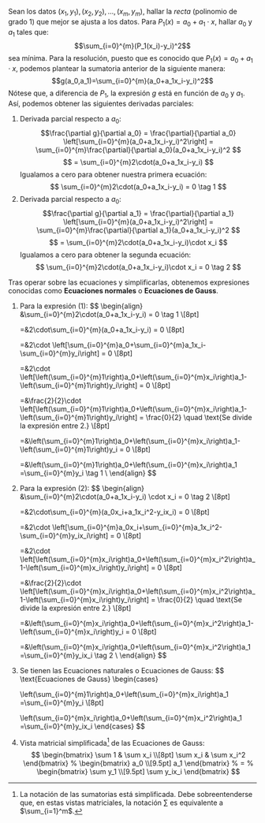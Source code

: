 Sean los datos $(x_1, y_1),(x_2,y_2),...,(x_m,y_m)$, hallar la *recta* (polinomio de grado 1) que mejor se ajusta a los datos. Para $P_1(x) = a_0 + a_1\cdot x$, hallar $a_0$ y $a_1$ tales que:
$$\sum_{i=0}^{m}(P_1(x_i)-y_i)^2$$
sea mínima. Para la resolución, puesto que es conocido que $P_1(x) = a_0 + a_1\cdot x$, podemos plantear la sumatoria anterior de la siguiente manera:
$$g(a_0,a_1)=\sum_{i=0}^{m}(a_0+a_1x_i-y_i)^2$$
Nótese que, a diferencia de $P_1$, la expresión $g$ está en función de $a_0$ y $a_1$. Así, podemos obtener las siguientes derivadas parciales:

1. Derivada parcial respecto a $a_0$:
$$\frac{\partial g}{\partial a_0} = \frac{\partial}{\partial a_0} \left[\sum_{i=0}^{m}(a_0+a_1x_i-y_i)^2\right] = \sum_{i=0}^{m}\frac{\partial}{\partial a_0}(a_0+a_1x_i-y_i)^2 $$
$$
= \sum_{i=0}^{m}2\cdot(a_0+a_1x_i-y_i)
$$
Igualamos a cero para obtener nuestra primera ecuación:
$$
\sum_{i=0}^{m}2\cdot(a_0+a_1x_i-y_i) = 0 \tag 1
$$
2. Derivada parcial respecto a $a_0$:
$$\frac{\partial g}{\partial a_1} = \frac{\partial}{\partial a_1} \left[\sum_{i=0}^{m}(a_0+a_1x_i-y_i)^2\right] = \sum_{i=0}^{m}\frac{\partial}{\partial a_1}(a_0+a_1x_i-y_i)^2 $$
$$
= \sum_{i=0}^{m}2\cdot(a_0+a_1x_i-y_i)\cdot x_i
$$
Igualamos a cero para obtener la segunda ecuación:
$$
\sum_{i=0}^{m}2\cdot(a_0+a_1x_i-y_i)\cdot x_i = 0 \tag 2
$$

Tras operar sobre las ecuaciones y simplificarlas, obtenemos expresiones conocidas como **Ecuaciones normales** o **Ecuaciones de Gauss**.
1. Para la expresión $(1)$:
$$
\begin{align}
	&\sum_{i=0}^{m}2\cdot(a_0+a_1x_i-y_i) = 0 \tag 1 \\[8pt]
	
	=&2\cdot\sum_{i=0}^{m}(a_0+a_1x_i-y_i) = 0 \\[8pt]
	
	=&2\cdot \left[\sum_{i=0}^{m}a_0+\sum_{i=0}^{m}a_1x_i-\sum_{i=0}^{m}y_i\right] = 0 \\[8pt]
	
	=&2\cdot \left[\left(\sum_{i=0}^{m}1\right)a_0+\left(\sum_{i=0}^{m}x_i\right)a_1-\left(\sum_{i=0}^{m}1\right)y_i\right] = 0 \\[8pt]
	
	=&\frac{2}{2}\cdot \left[\left(\sum_{i=0}^{m}1\right)a_0+\left(\sum_{i=0}^{m}x_i\right)a_1-\left(\sum_{i=0}^{m}1\right)y_i\right] = \frac{0}{2} \quad \text{Se divide la expresión entre 2.} \\[8pt]
	
	=&\left(\sum_{i=0}^{m}1\right)a_0+\left(\sum_{i=0}^{m}x_i\right)a_1-\left(\sum_{i=0}^{m}1\right)y_i = 0 \\[8pt]
	
	=&\left(\sum_{i=0}^{m}1\right)a_0+\left(\sum_{i=0}^{m}x_i\right)a_1 =\sum_{i=0}^{m}y_i \tag 1 \\
\end{align}
$$
2. Para la expresión $(2)$:
$$
\begin{align}
	&\sum_{i=0}^{m}2\cdot(a_0+a_1x_i-y_i) \cdot x_i = 0 \tag 2 \\[8pt]
	
	=&2\cdot\sum_{i=0}^{m}(a_0x_i+a_1x_i^2-y_ix_i) = 0 \\[8pt]
	
	=&2\cdot \left[\sum_{i=0}^{m}a_0x_i+\sum_{i=0}^{m}a_1x_i^2-\sum_{i=0}^{m}y_ix_i\right] = 0 \\[8pt]	
	
	=&2\cdot \left[\left(\sum_{i=0}^{m}x_i\right)a_0+\left(\sum_{i=0}^{m}x_i^2\right)a_1-\left(\sum_{i=0}^{m}x_i\right)y_i\right] = 0 \\[8pt]
	
	=&\frac{2}{2}\cdot \left[\left(\sum_{i=0}^{m}x_i\right)a_0+\left(\sum_{i=0}^{m}x_i^2\right)a_1-\left(\sum_{i=0}^{m}x_i\right)y_i\right] = \frac{0}{2} \quad \text{Se divide la expresión entre 2.} \\[8pt]
	
	=&\left(\sum_{i=0}^{m}x_i\right)a_0+\left(\sum_{i=0}^{m}x_i^2\right)a_1-\left(\sum_{i=0}^{m}x_i\right)y_i = 0 \\[8pt]
	
	=&\left(\sum_{i=0}^{m}x_i\right)a_0+\left(\sum_{i=0}^{m}x_i^2\right)a_1 =\sum_{i=0}^{m}y_ix_i \tag 2 \\
\end{align}
$$
3. Se tienen las Ecuaciones naturales o Ecuaciones de Gauss:
$$
\text{Ecuaciones de Gauss}
\begin{cases}
	
	\left(\sum_{i=0}^{m}1\right)a_0+\left(\sum_{i=0}^{m}x_i\right)a_1 =\sum_{i=0}^{m}y_i \\[8pt]
	
	\left(\sum_{i=0}^{m}x_i\right)a_0+\left(\sum_{i=0}^{m}x_i^2\right)a_1 =\sum_{i=0}^{m}y_ix_i
\end{cases}
$$
4. Vista matricial simplificada[^1] de las Ecuaciones de Gauss:
$$
\begin{bmatrix}
\sum 1 & \sum x_i \\[8pt]
\sum x_i & \sum x_i^2
\end{bmatrix}
%
\begin{bmatrix}
a_0 \\[9.5pt]
a_1
\end{bmatrix}
%
=
%
\begin{bmatrix}
\sum y_1 \\[9.5pt]
\sum y_ix_i
\end{bmatrix}
$$
[^1]: La notación de las sumatorias está simplificada. Debe sobreentenderse que, en estas vistas matriciales, la notación $\sum$ es equivalente a $\sum_{i=1}^m$.
